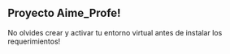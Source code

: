 ## Proyecto Aime_Profe!

No olvides crear y activar tu entorno virtual antes de instalar los requerimientos!
